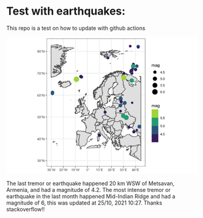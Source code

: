 <!-- README.md is generated from README.Rmd. Please edit that file -->

Test with earthquakes:
======================

This repo is a test on how to update with github actions

![](man/figures/README-unnamed-chunk-2-1.png)

The last tremor or earthquake happened 20 km WSW of Metsavan, Armenia,
and had a magnitude of 4.2. The most intense tremor or earthquake in the
last month happened Mid-Indian Ridge and had a magnitude of 6, this was
updated at 25/10, 2021 10:27. Thanks stackoverflow!!

